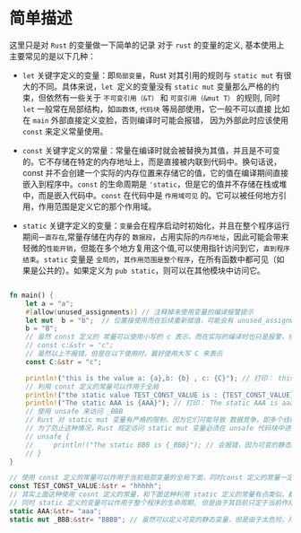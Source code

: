 

# 简单描述

这里只是对 `Rust` 的变量做一下简单的记录
对于 `rust` 的变量的定义, 基本使用上主要常见的是以下几种：

- `let` 关键字定义的变量：即`局部变量`，Rust 对其引用的规则与 `static mut` 有很大的不同。具体来说，`let `定义的变量没有 `static mut` 变量那么严格的约束，但依然有一些关于 `不可变引用（&T）` 和 `可变引用（&mut T）` 的规则, 同时 `let` 一般常在局部结构，如`函数体`, `代码块` 等局部使用，它一般不可以直接 比如在 `main` 外部直接定义变脸，否则编译时可能会报错， 因为外部此时应该使用 `const` 来定义常量使用。

- `const` 关键字定义的常量：常量在编译时就会被替换为其值，并且是不可变的。它不存储在特定的内存地址上，而是直接被内联到代码中。换句话说，const 并不会创建一个实际的内存位置来存储它的值，它的值在编译期间直接嵌入到程序中。`const` 的生命周期是 `'static`，但是它的值并不存储在栈或堆中，而是嵌入代码中。`const` 在代码中是 `作用域可见` 的。它可以被任何地方引用，作用范围是定义它的那个作用域。

- `static` 关键字定义的变量：`变量`会在程序启动时初始化，并且在整个程序运行期间`一直存在`,常量存储在内存的 `数据段`，占用实际的`内存地址`，因此可能会带来轻微的`性能开销`，但能在多个地方复用这个值,可以使用指针访问到它，`直到程序结束`。`static` 变量是 `全局的`，`其作用范围是整个程序`，在所有函数中都可见（如果是公共的）。如果定义为 `pub static`，则可以在其他模块中访问它。

```rust

fn main() {
    let a = "a";
    #[allow(unused_assignments)] // 注释掉未使用变量的编译报警提示
    let mut  b = "b";  // 位置接使用而在后续重新赋值，可能会有 unused_assignments 报警，此时可以使用下划线跳过未使用变量的提醒,或者使用 #[allow(unused_assignments)] 注释掉未使用变量的编译报警
    b = "B";
    // 虽然 const 定义的 常量可以使用小写的 c 表示，而在实际的编译时也只是报警，但是当在真正使用时，最好使用大写定义常量
    // const c:&str = "c";
    // 虽然以上不报错，但是在以下使用时，最好使用大写 C 来表示
    const C:&str = "c";

    println!("this is the value a: {a},b: {b} , c: {C}"); // 打印： this is the value a: a,b: B , c: c
    // 利用 const 定义的常量可以作用于全局
    println!("the static value TEST_CONST_VALUE is : {TEST_CONST_VALUE}"); // 打印： the static value TEST_CONST_VALUE is : hhhhh
    println!("The static AAA is {AAA}"); // 打印： The static AAA is aaa
    // 使用 unsafe 来访问 _BBB
    // Rust 对 static mut 变量有严格的限制，因为它们可能导致 数据竞争，即多个线程访问同一数据时可能发生的问题。
    // 为了防止这种情况，Rust 规定访问 static mut 变量必须在 unsafe 代码块中进行，要求开发者自己保证安全性, 但是最新语法中，这种做法也是不允许的
    // unsafe {
    //     println!("The static BBB is {_BBB}"); // 会报错，因为可变的静态变量太危险
    // }
}

// 使用 const 定义的常量可以作用于当前局部变量的全局下面，同时const 定义的常量一定要标注其常量类型，否则在Rust中编译时，一定报错
const TEST_CONST_VALUE:&str = "hhhhh"; 
// 其实上面这种使用 cosnt 定义的常量，和下面这种利用 static 定义的常量有点类似，都可以作用于当前全局，但是其存储的地方和生效是不一样的，
// 同时 static 定义的变量可以作用于整个程序的生命周期, 但是由于其目前只定于当前作用域，没有 携带 pub 关键字，所以只作用于当前项目的周期
static AAA:&str= "aaa";
static mut _BBB:&str= "BBBB"; // 虽然可以定义可变的静态变量，但是由于太危险，所以上面的调用会报错

```